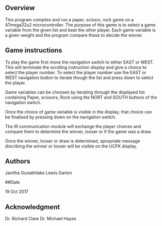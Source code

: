## Overview

This program complies and run a paper, scissor, rock game on a ATmega32u2 microcontroller. The purpose of this 
game is to select a game variable from the given list and beat the other player. Each game variable is a given weight 
and the program compare these to decide the winner. 

## Game instructions

To play the game first move the navigation switch to either EAST or WEST. This will terminate the scrolling
instruction display and give a choice to select the player number. To select the player number use the 
EAST or WEST navigation button to iterate though the list and press down to select the player.

Game variables can be choosen by iterating through the displayed list containing Paper, scissors, Rock 
using the NORT and SOUTH buttons of the navigation switch.

Once the choice of game variable is visible in the display, that choice can be finalised by pressing down on the navigation switch.

The IR communication module will exchange the player choices and compare them to determine the winner, looser or if the game was a draw.

Once the winner, looser or draw is determined, apropriate message discribing the winner or looser will be visible on the UCFK display. 


## Authors

Janitha Gunathilake
Lewis Garton

##Date

19 Oct 2017

## Acknowledgment

Dr. Richard Clare
Dr. Michael Hayes






